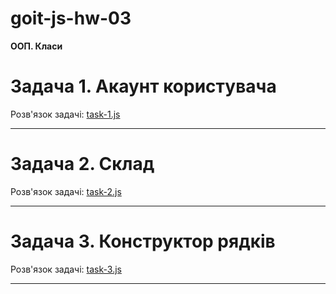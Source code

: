 # goit-js-hw-03

**ООП. Класи**

# **Задача 1. Акаунт користувача**

Розв'язок задачі: [task-1.js](./js/task-1.js)

---

# **Задача 2. Склад**

Розв'язок задачі: [task-2.js](./js/task-2.js)

---

# **Задача 3. Конструктор рядків**

Розв'язок задачі: [task-3.js](./js/task-3.js)

---
